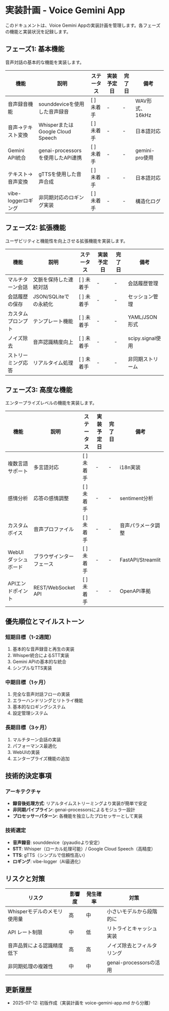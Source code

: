 # 実装計画 - Voice Gemini App

このドキュメントは、Voice Gemini Appの実装計画を管理します。各フェーズの機能と実装状況を記録します。

## フェーズ1: 基本機能

音声対話の基本的な機能を実装します。

| 機能 | 説明 | ステータス | 実装予定日 | 完了日 | 備考 |
|------|------|-----------|------------|--------|------|
| 音声録音機能 | sounddeviceを使用した音声録音 | [ ] 未着手 | - | - | WAV形式、16kHz |
| 音声→テキスト変換 | Whisperまたは Google Cloud Speech | [ ] 未着手 | - | - | 日本語対応 |
| Gemini API統合 | genai-processorsを使用したAPI連携 | [ ] 未着手 | - | - | gemini-pro使用 |
| テキスト→音声変換 | gTTSを使用した音声合成 | [ ] 未着手 | - | - | 日本語対応 |
| vibe-loggerロギング | 非同期対応のロギング実装 | [ ] 未着手 | - | - | 構造化ログ |

## フェーズ2: 拡張機能

ユーザビリティと機能性を向上させる拡張機能を実装します。

| 機能 | 説明 | ステータス | 実装予定日 | 完了日 | 備考 |
|------|------|-----------|------------|--------|------|
| マルチターン会話 | 文脈を保持した連続対話 | [ ] 未着手 | - | - | 会話履歴管理 |
| 会話履歴の保存 | JSON/SQLiteでの永続化 | [ ] 未着手 | - | - | セッション管理 |
| カスタムプロンプト | テンプレート機能 | [ ] 未着手 | - | - | YAML/JSON形式 |
| ノイズ除去 | 音声認識精度向上 | [ ] 未着手 | - | - | scipy.signal使用 |
| ストリーミング応答 | リアルタイム処理 | [ ] 未着手 | - | - | 非同期ストリーム |

## フェーズ3: 高度な機能

エンタープライズレベルの機能を実装します。

| 機能 | 説明 | ステータス | 実装予定日 | 完了日 | 備考 |
|------|------|-----------|------------|--------|------|
| 複数言語サポート | 多言語対応 | [ ] 未着手 | - | - | i18n実装 |
| 感情分析 | 応答の感情調整 | [ ] 未着手 | - | - | sentiment分析 |
| カスタムボイス | 音声プロファイル | [ ] 未着手 | - | - | 音声パラメータ調整 |
| WebUIダッシュボード | ブラウザインターフェース | [ ] 未着手 | - | - | FastAPI/Streamlit |
| APIエンドポイント | REST/WebSocket API | [ ] 未着手 | - | - | OpenAPI準拠 |

## 優先順位とマイルストーン

### 短期目標（1-2週間）
1. 基本的な音声録音と再生の実装
2. Whisper統合によるSTT実装
3. Gemini APIの基本的な統合
4. シンプルなTTS実装

### 中期目標（1ヶ月）
1. 完全な音声対話フローの実装
2. エラーハンドリングとリトライ機能
3. 基本的なロギングシステム
4. 設定管理システム

### 長期目標（3ヶ月）
1. マルチターン会話の実装
2. パフォーマンス最適化
3. WebUIの実装
4. エンタープライズ機能の追加

## 技術的決定事項

### アーキテクチャ
- **録音後処理方式**: リアルタイムストリーミングより実装が簡単で安定
- **非同期パイプライン**: genai-processorsによるモジュラー設計
- **プロセッサーパターン**: 各機能を独立したプロセッサーとして実装

### 技術選定
- **音声録音**: sounddevice（pyaudioより安定）
- **STT**: Whisper（ローカル処理可能）/ Google Cloud Speech（高精度）
- **TTS**: gTTS（シンプルで信頼性高い）
- **ロギング**: vibe-logger（AI最適化）

## リスクと対策

| リスク | 影響度 | 発生確率 | 対策 |
|--------|--------|----------|------|
| Whisperモデルのメモリ使用量 | 高 | 中 | 小さいモデルから段階的に |
| API レート制限 | 中 | 低 | リトライとキャッシュ実装 |
| 音声品質による認識精度低下 | 高 | 高 | ノイズ除去とフィルタリング |
| 非同期処理の複雑性 | 中 | 中 | genai-processorsの活用 |

## 更新履歴

- 2025-07-12: 初版作成（実装計画を voice-gemini-app.md から分離）